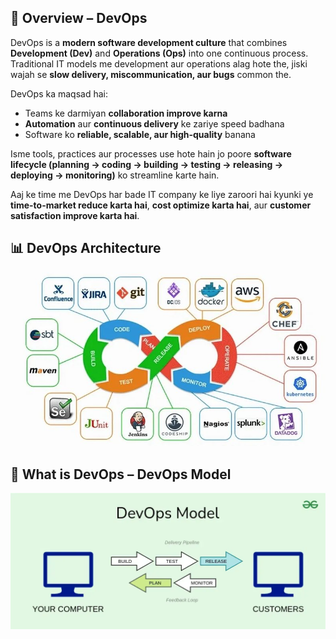 ## 📖 Overview – DevOps

DevOps is a **modern software development culture** that combines **Development (Dev)** and **Operations (Ops)** into one continuous process.
Traditional IT models me development aur operations alag hote the, jiski wajah se **slow delivery, miscommunication, aur bugs** common the.

DevOps ka maqsad hai:

* Teams ke darmiyan **collaboration improve karna**
* **Automation** aur **continuous delivery** ke zariye speed badhana
* Software ko **reliable, scalable, aur high-quality** banana

Isme tools, practices aur processes use hote hain jo poore **software lifecycle (planning → coding → building → testing → releasing → deploying → monitoring)** ko streamline karte hain.

Aaj ke time me DevOps har bade IT company ke liye zaroori hai kyunki ye **time-to-market reduce karta hai**, **cost optimize karta hai**, aur **customer satisfaction improve karta hai**.

## 📊 DevOps Architecture

![DevOps Architecture](./Diagrams/Basic-devops-architecture-diagram.jpg)

## 🔄 What is DevOps – DevOps Model

![DevOps Model](./Diagrams/what%20is%20devops%20devops-model.jpg)

